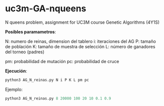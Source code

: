 

# uc3m-GA-nqueens

N queens problem, assignment for UC3M course Genetic Algorithms (4Y1S) 

**Posibles paramametros**:

N: numero de reinas, dimension del tablero
i: iteraciones del AG
P: tamaño de población
K: tamaño de muestra de selección
L: número de ganadores del torneo (padres)

pm: probabilidad de mutación
pc: probabilidad de cruce

**Ejecución**:

```python
python3 AG_N_reinas.py N i P K L pm pc
```

Ejemplo:

```python
python3 AG_N_reinas.py 8 20000 100 20 10 0.1 0.9
```


